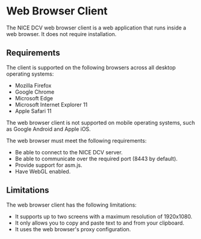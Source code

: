 # Web Browser Client<a name="client-web"></a>

The NICE DCV web browser client is a web application that runs inside a web browser\. It does not require installation\. 

## Requirements<a name="client-web-requirements"></a>

The client is supported on the following browsers across all desktop operating systems:
+ Mozilla Firefox
+ Google Chrome
+ Microsoft Edge
+ Microsoft Internet Explorer 11
+ Apple Safari 11

The web browser client is not supported on mobile operating systems, such as Google Android and Apple iOS\.

The web browser must meet the following requirements: 
+ Be able to connect to the NICE DCV server\.
+ Be able to communicate over the required port \(8443 by default\)\.
+ Provide support for asm\.js\.
+ Have WebGL enabled\.

## Limitations<a name="client-web-limitations"></a>

The web browser client has the following limitations:
+ It supports up to two screens with a maximum resolution of 1920x1080\.
+ It only allows you to copy and paste text to and from your clipboard\.
+ It uses the web browser's proxy configuration\.